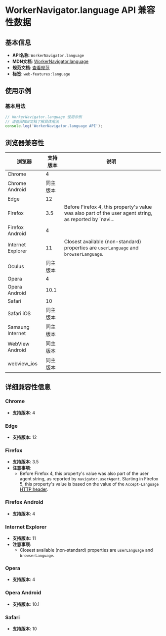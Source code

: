 # WorkerNavigator.language API 兼容性数据

## 基本信息

- **API名称**: `WorkerNavigator.language`
- **MDN文档**: [WorkerNavigator.language](https://developer.mozilla.org/docs/Web/API/WorkerNavigator/language)
- **规范文档**: [查看规范](https://html.spec.whatwg.org/multipage/system-state.html#dom-navigator-language-dev)
- **标签**: `web-features:language`

## 使用示例

### 基本用法

```javascript
// WorkerNavigator.language 使用示例
// 请查阅MDN文档了解具体用法
console.log('WorkerNavigator.language API');
```

## 浏览器兼容性

| 浏览器 | 支持版本 | 说明 |
|--------|----------|------|
| Chrome | 4 |  |
| Chrome Android | 同主版本 |  |
| Edge | 12 |  |
| Firefox | 3.5 | Before Firefox 4, this property's value was also part of the user agent string, as reported by `navi... |
| Firefox Android | 4 |  |
| Internet Explorer | 11 | Closest available (non-standard) properties are `userLanguage` and `browserLanguage`. |
| Oculus | 同主版本 |  |
| Opera | 4 |  |
| Opera Android | 10.1 |  |
| Safari | 10 |  |
| Safari iOS | 同主版本 |  |
| Samsung Internet | 同主版本 |  |
| WebView Android | 同主版本 |  |
| webview_ios | 同主版本 |  |

## 详细兼容性信息

### Chrome

- **支持版本**: 4

### Edge

- **支持版本**: 12

### Firefox

- **支持版本**: 3.5
- **注意事项**:
  - Before Firefox 4, this property's value was also part of the user agent string, as reported by `navigator.userAgent`. Starting in Firefox 5, this property's value is based on the value of the `Accept-Language` [HTTP header](https://developer.mozilla.org/docs/Web/HTTP/Headers).

### Firefox Android

- **支持版本**: 4

### Internet Explorer

- **支持版本**: 11
- **注意事项**:
  - Closest available (non-standard) properties are `userLanguage` and `browserLanguage`.

### Opera

- **支持版本**: 4

### Opera Android

- **支持版本**: 10.1

### Safari

- **支持版本**: 10

